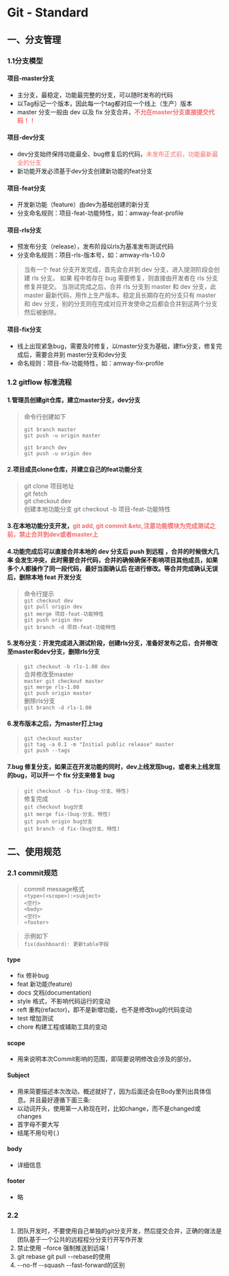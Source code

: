 # Git - Standard

## 一、分支管理
### 1.1分支模型
#### 项目-master分支
- 主分支，最稳定，功能最完整的分支，可以随时发布的代码
- 以Tag标记一个版本，因此每一个tag都对应一个线上（生产）版本
- master 分支一般由 dev 以及 fix 分支合并，<span style='color: #F56C6C;font-weight:bold'>不允在master分支直接提交代码！！</span>

#### 项目-dev分支
- dev分支始终保持功能最全、bug修复后的代码，<span style='color:#f56c6c'>未发布正式前，功能最新最全的分支</span>
- 新功能开发必须基于dev分支创建新功能的feat分支

#### 项目-feat分支
- 开发新功能（feature）由dev为基础创建的新分支
- 分支命名规则：项目-feat-功能特性，如：amway-feat-profile

#### 项目-rls分支
- 预发布分支（release），发布阶段以rls为基准发布测试代码
- 分支命名规则：项目-rls-版本号，如：amway-rls-1.0.0

> 当有一个 feat 分支开发完成，首先会合并到 dev 分支，进入提测阶段会创建 rls 分支。 如果 程中若存在 bug 需要修复，则直接由开发者在 rls 分支修复并提交。 当测试完成之后，合并 rls 分支到 master 和 dev 分支，此 master 最新代码，用作上生产版本。稳定且长期存在的分支只有 master 和 dev 分支，别的分支则在完成对应开发使命之后都会合并到这两个分支然后被删除。

#### 项目-fix分支
- 线上出现紧急bug，需要及时修复，以master分支为基础，建fix分支，修复完成后，需要合并到
master分支和dev分支
- 命名规则：项目-fix-功能特性，如：amway-fix-profile


### 1.2 gitflow 标准流程
#### 1.管理员创建git仓库，建立master分支，dev分支
> 命令行创建如下
>
> `git branch master` <br/>
> `git push -u origin master`
>
> `git branch dev` <br/>
> `git push -u origin dev`

#### 2.项目成员clone仓库，并建立自己的feat功能分支
> git clone 项目地址<br/>
> git fetch <br/>
> git checkout dev
> <br/>
> 创建本地功能分支 git checkout -b 项目-feat-功能特性
#### 3.在本地功能分支开发，<span style='color: #f56c6c'>git add, git commit &etc,注意功能模块为完成测试之前，禁止合并到dev或者master上</span>

#### 4.功能完成后可以直接合并本地的 dev 分支后 push 到远程 ，合并的时候很大几率 会发生冲突，此时需要合并代码，合并的确候确保不影响项目其他成员，如果多个人都操作了同一段代码，最好当面确认后 在进行修改。等合并完成确认无误后，删除本地 feat 开发分支
> 命令行提示 <br/>
> `git checkout dev` <br/>
> `git pull origin dev` <br/>
> `git merge 项目-feat-功能特性` <br/>
> `git push origin dev` <br/>
> `git branch -d 项目-feat-功能特性`

#### 5.发布分支：开发完成进入测试阶段，创建rls分支，准备好发布之后，合并修改至master和dev分支，删除rls分支
> `git checkout -b rls-1.00 dev` <br/>
> 合并修改至master <br/>
> `master git checkout master`  <br/>
> `git merge rls-1.00` <br/>
> `git push origin master` <br/>
> 删除rls分支 <br/>
> `git branch -d rls-1.00`

#### 6.发布版本之后，为master打上tag
> `git checkout master` <br/>
> `git tag -a 0.1 -m "Initial public release" master` <br/>
> `git push --tags`

#### 7.bug 修复分支，如果正在开发功能的同时，dev上线发现bug，或者未上线发现的bug，可以开一 个 fix 分支来修复 bug
> `git checkout -b fix-(bug-分支、特性)` <br/>
> 修复完成 <br/>
> `git checkout bug分支`  <br/>
> `git merge fix-(bug-分支、特性)` <br/>
> `git push origin bug分支` <br/>
> `git branch -d fix-(bug分支、特性)`

## 二、使用规范
### 2.1 commit规范
> commit message格式 <br/>
> `<type>(<scope>):<subject>` <br/>
> `<空行>` <br/>
> `<body>`
> <br/>
> `<空行>` <br/>
> `<footer>`

> 示例如下<br/>
> `fix(dashboard): 更新table字段`

#### type
+ fix 修补bug
+ feat 新功能(feature)
+ docs 文档(documentation)
+ style 格式，不影响代码运行的变动
+ reft 重构(refactor)，即不是新增功能，也不是修改bug的代码变动
+ test 增加测试
+ chore 构建工程或辅助工具的变动

#### scope
+ 用来说明本次Commit影响的范围，即简要说明修改会涉及的部分。

#### Subject
- 用来简要描述本次改动，概述就好了，因为后面还会在Body里列出具体信息。并且最好遵循下面三条: 
- 以动词开头，使用第一人称现在时，比如change，而不是changed或changes
- 首字母不要大写
- 结尾不用句号(.)

#### body
- 详细信息

#### footer
- 略

### 2.2
1. 团队开发时，不要使用自己单独的git分支开发，然后提交合并，正确的做法是团队基于一个公共的远程程分分支行开写作开发
2. 禁止使用 ‒force 强制推送到远端 !
3. git rebase git pull --rebase的使用
4. --no-ff --squash --fast-forward的区别